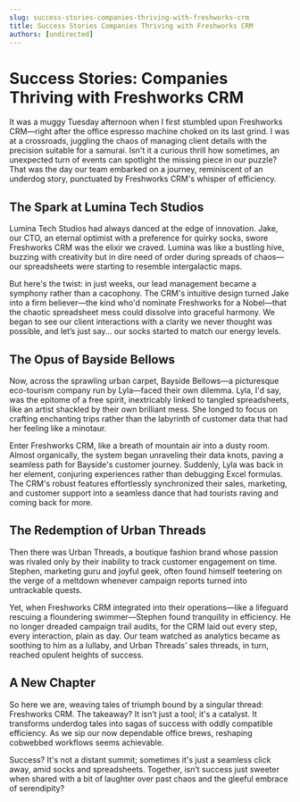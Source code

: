 ```yaml
---
slug: success-stories-companies-thriving-with-freshworks-crm
title: Success Stories Companies Thriving with Freshworks CRM
authors: [undirected]
---
```


# Success Stories: Companies Thriving with Freshworks CRM

It was a muggy Tuesday afternoon when I first stumbled upon Freshworks CRM—right after the office espresso machine choked on its last grind. I was at a crossroads, juggling the chaos of managing client details with the precision suitable for a samurai. Isn't it a curious thrill how sometimes, an unexpected turn of events can spotlight the missing piece in our puzzle? That was the day our team embarked on a journey, reminiscent of an underdog story, punctuated by Freshworks CRM's whisper of efficiency.

## The Spark at Lumina Tech Studios

Lumina Tech Studios had always danced at the edge of innovation. Jake, our CTO, an eternal optimist with a preference for quirky socks, swore Freshworks CRM was the elixir we craved. Lumina was like a bustling hive, buzzing with creativity but in dire need of order during spreads of chaos—our spreadsheets were starting to resemble intergalactic maps.

But here's the twist: in just weeks, our lead management became a symphony rather than a cacophony. The CRM's intuitive design turned Jake into a firm believer—the kind who'd nominate Freshworks for a Nobel—that the chaotic spreadsheet mess could dissolve into graceful harmony. We began to see our client interactions with a clarity we never thought was possible, and let’s just say... our socks started to match our energy levels.

## The Opus of Bayside Bellows

Now, across the sprawling urban carpet, Bayside Bellows—a picturesque eco-tourism company run by Lyla—faced their own dilemma. Lyla, I'd say, was the epitome of a free spirit, inextricably linked to tangled spreadsheets, like an artist shackled by their own brilliant mess. She longed to focus on crafting enchanting trips rather than the labyrinth of customer data that had her feeling like a minotaur.

Enter Freshworks CRM, like a breath of mountain air into a dusty room. Almost organically, the system began unraveling their data knots, paving a seamless path for Bayside's customer journey. Suddenly, Lyla was back in her element, conjuring experiences rather than debugging Excel formulas. The CRM's robust features effortlessly synchronized their sales, marketing, and customer support into a seamless dance that had tourists raving and coming back for more.

## The Redemption of Urban Threads

Then there was Urban Threads, a boutique fashion brand whose passion was rivaled only by their inability to track customer engagement on time. Stephen, marketing guru and joyful geek, often found himself teetering on the verge of a meltdown whenever campaign reports turned into untrackable quests.

Yet, when Freshworks CRM integrated into their operations—like a lifeguard rescuing a floundering swimmer—Stephen found tranquility in efficiency. He no longer dreaded campaign trail audits, for the CRM laid out every step, every interaction, plain as day. Our team watched as analytics became as soothing to him as a lullaby, and Urban Threads’ sales threads, in turn, reached opulent heights of success.

## A New Chapter

So here we are, weaving tales of triumph bound by a singular thread: Freshworks CRM. The takeaway? It isn’t just a tool; it's a catalyst. It transforms underdog tales into sagas of success with oddly compatible efficiency. As we sip our now dependable office brews, reshaping cobwebbed workflows seems achievable.

Success? It's not a distant summit; sometimes it's just a seamless click away, amid socks and spreadsheets. Together, isn’t success just sweeter when shared with a bit of laughter over past chaos and the gleeful embrace of serendipity?